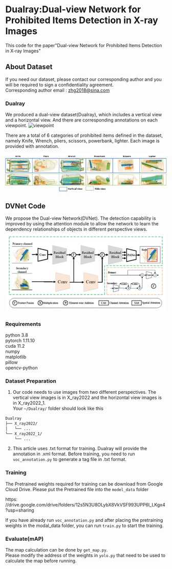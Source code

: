# Dualray:Dual-view Network for Prohibited Items Detection in X-ray Images
This code for the paper"Dual-view Network for Prohibited Items Detection in X-ray Images"  

## About Dataset
If you need our dataset, please contact our corresponding author and you will be required to sign a confidentiality agreement.  
Corresponding author email : zhg2018@sina.com  
### Dualray
We produced a dual-view dataset(Dualray), which includes a vertical view and a horizontal view. And there are corresponding annotations on each viewpoint.
![viewpoint](https://github.com/zhg-SZPT/Dualray/blob/main/img/viewpoint.png)

There are a total of 6 categories of prohibited items defined in the dataset, namely Knife, Wrench, pliers, scissors, powerbank, lighter. Each image is provided with annotation.   

![prohibiteditems](https://github.com/zhg-SZPT/Dualray/blob/main/img/prohibited%20items.png)


## DVNet Code
We propose the Dual-view Network(DVNet). The detection capability is improved by using the attention module to allow the network to learn the dependency relationships of objects in different perspective views.   
![framework](https://github.com/zhg-SZPT/Dualray/blob/main/img/framework.png)


### Requirements
python 3.8  
pytorch 1.11.10  
cuda 11.2  
numpy  
matplotlib  
pillow  
opencv-python   


### Dataset Preparation 
1. Our code needs to use images from two different perspectives. The vertical view images is in X_ray2022 and the horizontal view images is in X_ray2022_1.   
Your `~/Dualray/` folder should look like this  
```
Dualray
├── X_ray2022/
│   └── ...
└── X_ray2022_1/
    └── ...
```
2. This article uses .txt format for training. Dualray will provide the annotation in .xml format. Before training, you need to run `voc_annotation.py` to generate a tag file in .txt format. 


### Training
The Pretrained weights required for training can be download from Google Cloud Drive.
Please put the Pretrained file into the `model_data` folder  
<!-- link:https://drive.google.com/file/d/1L0ieB9hqbdba0xwoAX7ohCsQZMhucEkA/view?usp=sharing -->
https: //drive.google.com/drive/folders/12s5N3U8OLybX8VkVSF993UPP6I_LKgx4?usp=sharing

If you have already run `voc_annotation.py` and after placing the pretraining weights in the modal_data folder, you can run `train.py` to start the training.   

### Evaluate(mAP)
The map calculation can be done by `get_map.py`.    
Please modify the address of the weights in `yolo.py` that need to be used to calculate the map before running.
